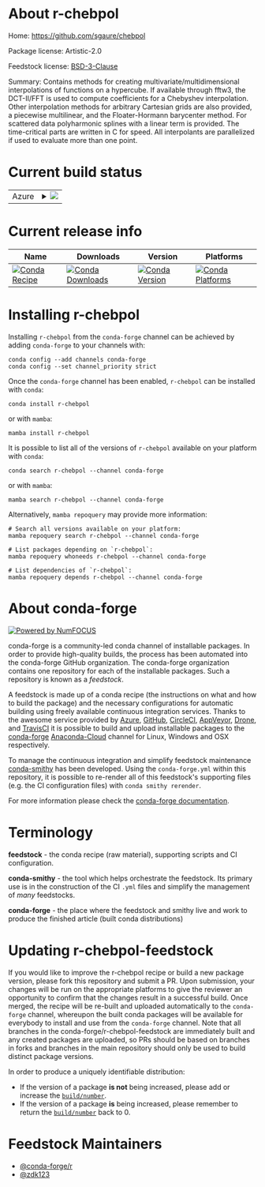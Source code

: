 About r-chebpol
===============

Home: https://github.com/sgaure/chebpol

Package license: Artistic-2.0

Feedstock license: [BSD-3-Clause](https://github.com/conda-forge/r-chebpol-feedstock/blob/main/LICENSE.txt)

Summary: Contains methods for creating multivariate/multidimensional interpolations of functions on a hypercube. If available through fftw3, the DCT-II/FFT is used to compute coefficients for a Chebyshev interpolation. Other interpolation methods for arbitrary Cartesian grids are also provided, a piecewise multilinear, and the Floater-Hormann barycenter method. For scattered data polyharmonic splines with a linear term is provided. The time-critical parts are written in C for speed. All interpolants are parallelized if used to evaluate more than one point.

Current build status
====================


<table>
    
  <tr>
    <td>Azure</td>
    <td>
      <details>
        <summary>
          <a href="https://dev.azure.com/conda-forge/feedstock-builds/_build/latest?definitionId=12670&branchName=main">
            <img src="https://dev.azure.com/conda-forge/feedstock-builds/_apis/build/status/r-chebpol-feedstock?branchName=main">
          </a>
        </summary>
        <table>
          <thead><tr><th>Variant</th><th>Status</th></tr></thead>
          <tbody><tr>
              <td>linux_64_r_base4.1</td>
              <td>
                <a href="https://dev.azure.com/conda-forge/feedstock-builds/_build/latest?definitionId=12670&branchName=main">
                  <img src="https://dev.azure.com/conda-forge/feedstock-builds/_apis/build/status/r-chebpol-feedstock?branchName=main&jobName=linux&configuration=linux_64_r_base4.1" alt="variant">
                </a>
              </td>
            </tr><tr>
              <td>linux_64_r_base4.2</td>
              <td>
                <a href="https://dev.azure.com/conda-forge/feedstock-builds/_build/latest?definitionId=12670&branchName=main">
                  <img src="https://dev.azure.com/conda-forge/feedstock-builds/_apis/build/status/r-chebpol-feedstock?branchName=main&jobName=linux&configuration=linux_64_r_base4.2" alt="variant">
                </a>
              </td>
            </tr><tr>
              <td>osx_64_r_base4.1</td>
              <td>
                <a href="https://dev.azure.com/conda-forge/feedstock-builds/_build/latest?definitionId=12670&branchName=main">
                  <img src="https://dev.azure.com/conda-forge/feedstock-builds/_apis/build/status/r-chebpol-feedstock?branchName=main&jobName=osx&configuration=osx_64_r_base4.1" alt="variant">
                </a>
              </td>
            </tr><tr>
              <td>osx_64_r_base4.2</td>
              <td>
                <a href="https://dev.azure.com/conda-forge/feedstock-builds/_build/latest?definitionId=12670&branchName=main">
                  <img src="https://dev.azure.com/conda-forge/feedstock-builds/_apis/build/status/r-chebpol-feedstock?branchName=main&jobName=osx&configuration=osx_64_r_base4.2" alt="variant">
                </a>
              </td>
            </tr><tr>
              <td>win_64</td>
              <td>
                <a href="https://dev.azure.com/conda-forge/feedstock-builds/_build/latest?definitionId=12670&branchName=main">
                  <img src="https://dev.azure.com/conda-forge/feedstock-builds/_apis/build/status/r-chebpol-feedstock?branchName=main&jobName=win&configuration=win_64_" alt="variant">
                </a>
              </td>
            </tr>
          </tbody>
        </table>
      </details>
    </td>
  </tr>
</table>

Current release info
====================

| Name | Downloads | Version | Platforms |
| --- | --- | --- | --- |
| [![Conda Recipe](https://img.shields.io/badge/recipe-r--chebpol-green.svg)](https://anaconda.org/conda-forge/r-chebpol) | [![Conda Downloads](https://img.shields.io/conda/dn/conda-forge/r-chebpol.svg)](https://anaconda.org/conda-forge/r-chebpol) | [![Conda Version](https://img.shields.io/conda/vn/conda-forge/r-chebpol.svg)](https://anaconda.org/conda-forge/r-chebpol) | [![Conda Platforms](https://img.shields.io/conda/pn/conda-forge/r-chebpol.svg)](https://anaconda.org/conda-forge/r-chebpol) |

Installing r-chebpol
====================

Installing `r-chebpol` from the `conda-forge` channel can be achieved by adding `conda-forge` to your channels with:

```
conda config --add channels conda-forge
conda config --set channel_priority strict
```

Once the `conda-forge` channel has been enabled, `r-chebpol` can be installed with `conda`:

```
conda install r-chebpol
```

or with `mamba`:

```
mamba install r-chebpol
```

It is possible to list all of the versions of `r-chebpol` available on your platform with `conda`:

```
conda search r-chebpol --channel conda-forge
```

or with `mamba`:

```
mamba search r-chebpol --channel conda-forge
```

Alternatively, `mamba repoquery` may provide more information:

```
# Search all versions available on your platform:
mamba repoquery search r-chebpol --channel conda-forge

# List packages depending on `r-chebpol`:
mamba repoquery whoneeds r-chebpol --channel conda-forge

# List dependencies of `r-chebpol`:
mamba repoquery depends r-chebpol --channel conda-forge
```


About conda-forge
=================

[![Powered by
NumFOCUS](https://img.shields.io/badge/powered%20by-NumFOCUS-orange.svg?style=flat&colorA=E1523D&colorB=007D8A)](https://numfocus.org)

conda-forge is a community-led conda channel of installable packages.
In order to provide high-quality builds, the process has been automated into the
conda-forge GitHub organization. The conda-forge organization contains one repository
for each of the installable packages. Such a repository is known as a *feedstock*.

A feedstock is made up of a conda recipe (the instructions on what and how to build
the package) and the necessary configurations for automatic building using freely
available continuous integration services. Thanks to the awesome service provided by
[Azure](https://azure.microsoft.com/en-us/services/devops/), [GitHub](https://github.com/),
[CircleCI](https://circleci.com/), [AppVeyor](https://www.appveyor.com/),
[Drone](https://cloud.drone.io/welcome), and [TravisCI](https://travis-ci.com/)
it is possible to build and upload installable packages to the
[conda-forge](https://anaconda.org/conda-forge) [Anaconda-Cloud](https://anaconda.org/)
channel for Linux, Windows and OSX respectively.

To manage the continuous integration and simplify feedstock maintenance
[conda-smithy](https://github.com/conda-forge/conda-smithy) has been developed.
Using the ``conda-forge.yml`` within this repository, it is possible to re-render all of
this feedstock's supporting files (e.g. the CI configuration files) with ``conda smithy rerender``.

For more information please check the [conda-forge documentation](https://conda-forge.org/docs/).

Terminology
===========

**feedstock** - the conda recipe (raw material), supporting scripts and CI configuration.

**conda-smithy** - the tool which helps orchestrate the feedstock.
                   Its primary use is in the construction of the CI ``.yml`` files
                   and simplify the management of *many* feedstocks.

**conda-forge** - the place where the feedstock and smithy live and work to
                  produce the finished article (built conda distributions)


Updating r-chebpol-feedstock
============================

If you would like to improve the r-chebpol recipe or build a new
package version, please fork this repository and submit a PR. Upon submission,
your changes will be run on the appropriate platforms to give the reviewer an
opportunity to confirm that the changes result in a successful build. Once
merged, the recipe will be re-built and uploaded automatically to the
`conda-forge` channel, whereupon the built conda packages will be available for
everybody to install and use from the `conda-forge` channel.
Note that all branches in the conda-forge/r-chebpol-feedstock are
immediately built and any created packages are uploaded, so PRs should be based
on branches in forks and branches in the main repository should only be used to
build distinct package versions.

In order to produce a uniquely identifiable distribution:
 * If the version of a package **is not** being increased, please add or increase
   the [``build/number``](https://docs.conda.io/projects/conda-build/en/latest/resources/define-metadata.html#build-number-and-string).
 * If the version of a package **is** being increased, please remember to return
   the [``build/number``](https://docs.conda.io/projects/conda-build/en/latest/resources/define-metadata.html#build-number-and-string)
   back to 0.

Feedstock Maintainers
=====================

* [@conda-forge/r](https://github.com/conda-forge/r/)
* [@zdk123](https://github.com/zdk123/)

